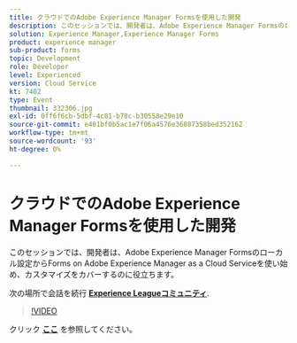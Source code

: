 ```yaml
---
title: クラウドでのAdobe Experience Manager Formsを使用した開発
description: このセッションでは、開発者は、Adobe Experience Manager Formsのローカル設定からForms on Adobe Experience Manager as a Cloud Serviceを使い始め、カスタマイズをカバーするのに役立ちます。
solution: Experience Manager,Experience Manager Forms
product: experience manager
sub-product: forms
topic: Development
role: Developer
level: Experienced
version: Cloud Service
kt: 7402
type: Event
thumbnail: 332306.jpg
exl-id: 0ff6f6cb-5dbf-4c81-b78c-b30558e29e10
source-git-commit: e401bf0b5ac1e7f06a4576e36887358bed352162
workflow-type: tm+mt
source-wordcount: '93'
ht-degree: 0%

---
```


# クラウドでのAdobe Experience Manager Formsを使用した開発

このセッションでは、開発者は、Adobe Experience Manager Formsのローカル設定からForms on Adobe Experience Manager as a Cloud Serviceを使い始め、カスタマイズをカバーするのに役立ちます。

次の場所で会話を続行 **[Experience Leagueコミュニティ](https://adobe.ly/36Yd3v6)**.

>[!VIDEO](https://video.tv.adobe.com/v/332306/?quality=12&learn=on&hidetitle=true)

クリック **[ここ](/help/adobe-developers-live/assets/developing-aem-forms-cloud.pdf)** を参照してください。
